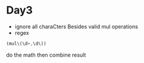 # Day3
- ignore all charaCters Besides valid mul operations
- regex
```rust
(mul\(\d+,\d\))
```
do the math
then combine result

